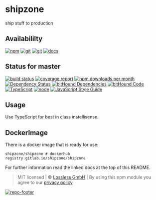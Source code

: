 # shipzone
ship stuff to production

## Availabililty
[![npm](https://shipzone.gitlab.io/assets/repo-button-npm.svg)](https://www.npmjs.com/package/shipzone)
[![git](https://shipzone.gitlab.io/assets/repo-button-git.svg)](https://GitLab.com/shipzone/shipzone)
[![git](https://shipzone.gitlab.io/assets/repo-button-mirror.svg)](https://github.com/shipzone/shipzone)
[![docs](https://shipzone.gitlab.io/assets/repo-button-docs.svg)](https://shipzone.gitlab.io/shipzone/)

## Status for master
[![build status](https://GitLab.com/shipzone/shipzone/badges/master/build.svg)](https://GitLab.com/shipzone/shipzone/commits/master)
[![coverage report](https://GitLab.com/shipzone/shipzone/badges/master/coverage.svg)](https://GitLab.com/shipzone/shipzone/commits/master)
[![npm downloads per month](https://img.shields.io/npm/dm/shipzone.svg)](https://www.npmjs.com/package/shipzone)
[![Dependency Status](https://david-dm.org/shipzone/shipzone.svg)](https://david-dm.org/shipzone/shipzone)
[![bitHound Dependencies](https://www.bithound.io/github/shipzone/shipzone/badges/dependencies.svg)](https://www.bithound.io/github/shipzone/shipzone/master/dependencies/npm)
[![bitHound Code](https://www.bithound.io/github/shipzone/shipzone/badges/code.svg)](https://www.bithound.io/github/shipzone/shipzone)
[![TypeScript](https://img.shields.io/badge/TypeScript-2.x-blue.svg)](https://nodejs.org/dist/latest-v6.x/docs/api/)
[![node](https://img.shields.io/badge/node->=%206.x.x-blue.svg)](https://nodejs.org/dist/latest-v6.x/docs/api/)
[![JavaScript Style Guide](https://img.shields.io/badge/code%20style-standard-brightgreen.svg)](http://standardjs.com/)

## Usage
Use TypeScript for best in class instellisense.

## DockerImage
There is a docker image that is ready for use:

```
shipzone/shipzone # dockerhub
registry.gitlab.io/shipzone/shipzone
```

For further information read the linked docs at the top of this README.

> MIT licensed | **&copy;** [Lossless GmbH](https://lossless.gmbh)
| By using this npm module you agree to our [privacy policy](https://lossless.gmbH/privacy.html)

[![repo-footer](https://shipzone.gitlab.io/assets/repo-footer.svg)](https://ship.zone)
